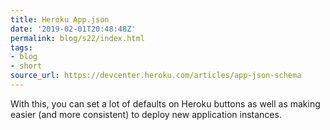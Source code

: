 ```yaml
---
title: Heroku App.json
date: '2019-02-01T20:48:48Z'
permalink: blog/s22/index.html
tags:
- blog
- short
source_url: https://devcenter.heroku.com/articles/app-json-schema
---
```


With this, you can set a lot of defaults on Heroku buttons as well as making easier (and more consistent) to deploy new application instances.
